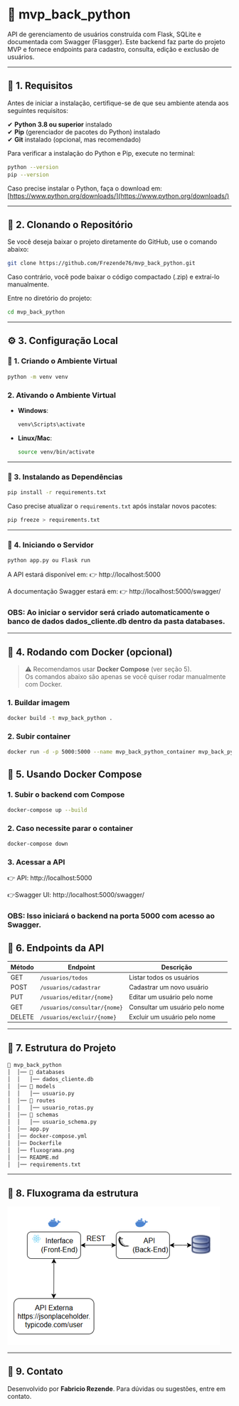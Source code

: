 # 📌 mvp_back_python

API de gerenciamento de usuários construída com Flask, SQLite e documentada com Swagger (Flasgger). Este backend faz parte do projeto MVP e fornece endpoints para cadastro, consulta, edição e exclusão de usuários.

---

## 📌 1. Requisitos
Antes de iniciar a instalação, certifique-se de que seu ambiente atenda aos seguintes requisitos:

✔ **Python 3.8 ou superior** instalado  
✔ **Pip** (gerenciador de pacotes do Python) instalado  
✔ **Git** instalado (opcional, mas recomendado)  

Para verificar a instalação do Python e Pip, execute no terminal:

```bash
python --version
pip --version

```

Caso precise instalar o Python, faça o download em: [https://www.python.org/downloads/](https://www.python.org/downloads/)

---

## 📌 2. Clonando o Repositório
Se você deseja baixar o projeto diretamente do GitHub, use o comando abaixo:

```bash
git clone https://github.com/Frezende76/mvp_back_python.git

```

Caso contrário, você pode baixar o código compactado (.zip) e extraí-lo manualmente.

Entre no diretório do projeto:

```bash
cd mvp_back_python

```

---

## ⚙️ 3. Configuração Local

### 📌 1. Criando o Ambiente Virtual

```bash
python -m venv venv
```

### 2. Ativando o Ambiente Virtual

- **Windows**:

  ```bash
  venv\Scripts\activate

  ```
- **Linux/Mac**:

  ```bash
  source venv/bin/activate

  ```

---

### 📌 3. Instalando as Dependências

```bash
pip install -r requirements.txt

```

Caso precise atualizar o `requirements.txt` após instalar novos pacotes:

```bash
pip freeze > requirements.txt

```

---

### 📌 4. Iniciando o Servidor

```bash
python app.py ou Flask run

```

A API estará disponível em:
👉 http://localhost:5000

A documentação Swagger estará em:
👉 http://localhost:5000/swagger/

### OBS: Ao iniciar o servidor será criado automaticamente o banco de dados dados_cliente.db dentro da pasta databases.

---

## 🐳 4. Rodando com Docker (opcional)

> ⚠️ Recomendamos usar **Docker Compose** (ver seção 5).  
> Os comandos abaixo são apenas se você quiser rodar manualmente com Docker.

### 1. Buildar imagem

```bash
docker build -t mvp_back_python .

```

### 2. Subir container

```bash
docker run -d -p 5000:5000 --name mvp_back_python_container mvp_back_python

```

## 🧩 5. Usando Docker Compose

### 1. Subir o backend com Compose

```bash
docker-compose up --build

```

### 2. Caso necessite parar o container

```bash
docker-compose down

```

### 3. Acessar a API

👉 API: http://localhost:5000

👉Swagger UI: http://localhost:5000/swagger/


### OBS: Isso iniciará o backend na porta 5000 com acesso ao Swagger.

## 📌 6. Endpoints da API

| Método | Endpoint                     | Descrição                      |
|--------|------------------------------|--------------------------------|
| GET    | `/usuarios/todos`            | Listar todos os usuários       |
| POST   | `/usuarios/cadastrar`        | Cadastrar um novo usuário      |
| PUT    | `/usuarios/editar/{nome}`    | Editar um usuário pelo nome    |
| GET    | `/usuarios/consultar/{nome}` | Consultar um usuário pelo nome |
| DELETE | `/usuarios/excluir/{nome}`   | Excluir um usuário pelo nome   |


---

## 📌 7. Estrutura do Projeto

```
📂 mvp_back_python
│  │── 📂 databases
│  │   │── dados_cliente.db
│  │── 📂 models
│  │   │── usuario.py
│  │── 📂 routes
│  │   │── usuario_rotas.py
│  │── 📂 schemas
│  │   │── usuario_schema.py
│  │── app.py
│  │── docker-compose.yml
│  │── Dockerfile
│  │── fluxograma.png
│  │── README.md
│  │── requirements.txt

```
---

## 📌 8. Fluxograma da estrutura
![Arquitetura do Projeto](fluxograma.png)

---

## 📌 9. Contato

Desenvolvido por **Fabricio Rezende**. Para dúvidas ou sugestões, entre em contato.